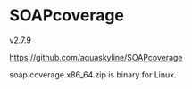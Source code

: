 # SOAPcoverage

v2.7.9

https://github.com/aquaskyline/SOAPcoverage

soap.coverage.x86_64.zip is binary for Linux.
